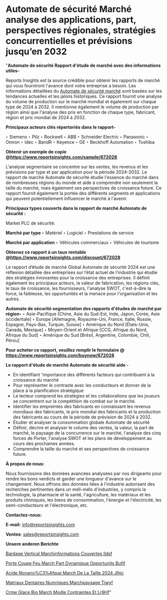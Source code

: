 # Automate de sécurité Marché analyse des applications, part, perspectives régionales, stratégies concurrentielles et prévisions jusqu’en 2032

"<strong>Automate de sécurité Rapport d'étude de marché avec des informations utiles-</strong>

Reports Insights est la source crédible pour obtenir les rapports de marché qui vous fourniront l'avance dont votre entreprise a besoin. Les informations détaillées du <a href=https://www.reportsinsights.com/sample/672028>Automate de sécurité marché</a> sont basées sur les tendances actuelles et les jalons historiques. Ce rapport fournit une analyse du volume de production sur le marché mondial et également sur chaque type de 2024 à 2032. Il mentionne également le volume de production par région ainsi que l'analyse des prix en fonction de chaque type, fabricant, région et prix mondial de 2024 à 2032.

<b>Principaux acteurs clés répertoriés dans le rapport-</b>

‣ Siemens
‣ Pilz
‣ Rockwell
‣ ABB
‣ Schneider Electric
‣ Panasonic
‣ Omron
‣ Idec
‣ BandR
‣ Keyence
‣ GE
‣ Beckhoff Automation
‣ Toshiba

<strong><b>Obtenir un exemple de copie @</b></strong><a href=https://www.reportsinsights.com/sample/672028><strong><b>https://www.reportsinsights.com/sample/672028</b></strong></a>

L'analyse segmentaire se concentre sur les ventes, les revenus et les prévisions par type et par application pour la période 2024-2032. Le rapport de marché Automate de sécurité étudie l'essence du marché dans de nombreuses régions du monde et aide à comprendre non seulement la taille du marché, mais également ses perspectives de croissance future. Ce rapport fournit également la portée des différents segments et applications qui peuvent potentiellement influencer le marché à l'avenir.

<strong>Principaux types couverts dans le rapport de marché Automate de sécurité :</strong>

Market PLC de sécurité:

<strong>Marché par type </strong>
‣ Matériel
‣ Logiciel
‣ Prestations de service

<strong>Marché par application </strong>
‣ Véhicules commerciaux
‣ Véhicules de tourisme

<strong><b>Obtenez ce rapport à un taux rentable @</b></strong><a href=https://www.reportsinsights.com/discount/672028><strong><b>https://www.reportsinsights.com/discount/672028</b></strong></a>

Le rapport d’étude de marché Global Automate de sécurité 2024 est une réflexion détaillée des entreprises sur l’état actuel de l’industrie qui étudie des stratégies innovantes pour la croissance des entreprises. Il définit également les principaux acteurs, la valeur de fabrication, les régions clés, le taux de croissance, les fournisseurs, l'analyse SWOT, c'est-à-dire la force, la faiblesse, les opportunités et la menace pour l'organisation et les autres.

<strong>Automate de sécurité segmentation des rapports d'études de marché par région-</strong>
‣ Asie-Pacifique [Chine, Asie du Sud-Est, Inde, Japon, Corée, Asie occidentale]
‣ Europe [Allemagne, Royaume-Uni, France, Italie, Russie, Espagne, Pays-Bas, Turquie, Suisse]
‣ Amérique du Nord [États-Unis, Canada, Mexique]
‣ Moyen-Orient et Afrique [CCG, Afrique du Nord, Afrique du Sud]
‣ Amérique du Sud [Brésil, Argentine, Colombie, Chili, Pérou]

<strong>Pour acheter ce rapport, veuillez remplir le formulaire @   <a href=https://www.reportsinsights.com/buynow/672028>https://www.reportsinsights.com/buynow/672028</a></strong>

<strong>Le rapport d'étude de marché Automate de sécurité aide -</strong>
<ul>
  <li>En identifiant 'importance des différents facteurs qui contribuent à la croissance du marché</li>
  <li>Pour représenter le contraste avec les conducteurs et donner de la place à la planification stratégique</li>
  <li>Le lecteur comprend les stratégies et les collaborations que les joueurs se concentrent sur la compétition de combat sur le marché.</li>
  <li>Identifier les empreintes des fabricants en connaissant les revenus mondiaux des fabricants, le prix mondial des fabricants et la production des fabricants au cours de la période de prévision de 2024 à 2032.</li>
  <li>Étudier et analyser la consommation globale Automate de sécurité</li>
  <li>Définir, décrire et analyser le volume des ventes, la valeur, la part de marché, le paysage de la concurrence sur le marché, l'analyse des cinq forces de Porter, l'analyse SWOT et les plans de développement au cours des prochaines années.</li>
  <li>Comprendre la taille du marché et ses perspectives de croissance future.</li>
</ul>
<strong>À propos de nous:</strong>

Nous fournissons des données avancées analysées par nos dirigeants pour rendre les bons verdicts et garder une longueur d'avance sur le changement. Nous offrons des données liées à l'industrie autorisant des recherches pertinentes dans un méli-mélo d'industries, y compris la technologie, la pharmacie et la santé, l'agriculture, les matériaux et les produits chimiques, les biens de consommation, l'énergie et l'électricité, les semi-conducteurs et l'électronique, etc.

<strong>Contactez-nous:</strong>

<strong>E-mail:</strong> <a href=mailto:info@reportsinsights.com>info@reportsinsights.com</a>

<strong>Ventes</strong>: <a href=mailto:sales@reportsinsights.com>sales@reportsinsights.com</a>

<strong>Unsere anderen Berichte</strong>

<a href=https://www.linkedin.com/pulse/bardage-vertical-march%C3%A9informations-couvertes-ildsf/>Bardage Vertical Marchinformations Couvertes Ildsf</a>

<a href=https://www.linkedin.com/pulse/porte-coupe-feu-march%C3%A9-part-dynamique-opportunit%C3%A9s-bufif/>Porte Coupe Feu March Part Dynamique Opportunits Bufif</a>

<a href=https://www.linkedin.com/pulse/acide-nonano%C3%AFque-march%C3%A9-de-la-taille-2024-jlhjc/>Acide Nonano%C3%Afque March De La Taille 2024 Jlhjc</a>

<a href=https://www.linkedin.com/pulse/mat%C3%A9riaux-dentaires-num%C3%A9riques-march%C3%A9paysage-tiwyf/>Matriaux Dentaires Numriques Marchpaysage Tiwyf</a>

<a href=https://www.linkedin.com/pulse/cr%C3%A8me-glac%C3%A9e-bio-march%C3%A9-mod%C3%A8le-contraintes-et-lr9hf/>Crme Glace Bio March Modle Contraintes Et Lr9Hf</a>"
